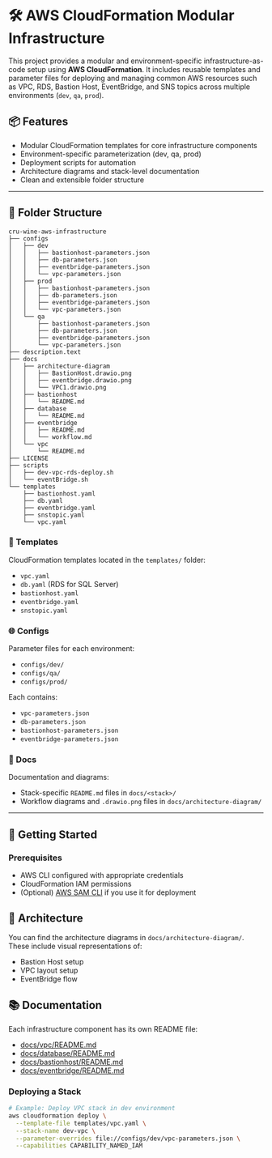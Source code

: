 # 🛠️ AWS CloudFormation Modular Infrastructure

This project provides a modular and environment-specific infrastructure-as-code setup using **AWS CloudFormation**. It includes reusable templates and parameter files for deploying and managing common AWS resources such as VPC, RDS, Bastion Host, EventBridge, and SNS topics across multiple environments (`dev`, `qa`, `prod`).

## 📦 Features

- Modular CloudFormation templates for core infrastructure components
- Environment-specific parameterization (dev, qa, prod)
- Deployment scripts for automation
- Architecture diagrams and stack-level documentation
- Clean and extensible folder structure

---

## 📁 Folder Structure

```
cru-wine-aws-infrastructure
├── configs
│   ├── dev
│   │   ├── bastionhost-parameters.json
│   │   ├── db-parameters.json
│   │   ├── eventbridge-parameters.json
│   │   └── vpc-parameters.json
│   ├── prod
│   │   ├── bastionhost-parameters.json
│   │   ├── db-parameters.json
│   │   ├── eventbridge-parameters.json
│   │   └── vpc-parameters.json
│   └── qa
│       ├── bastionhost-parameters.json
│       ├── db-parameters.json
│       ├── eventbridge-parameters.json
│       └── vpc-parameters.json
├── description.text
├── docs
│   ├── architecture-diagram
│   │   ├── BastionHost.drawio.png
│   │   ├── eventbridge.drawio.png
│   │   └── VPC1.drawio.png
│   ├── bastionhost
│   │   └── README.md
│   ├── database
│   │   └── README.md
│   ├── eventbridge
│   │   ├── README.md
│   │   └── workflow.md
│   └── vpc
│       └── README.md
├── LICENSE
├── scripts
│   ├── dev-vpc-rds-deploy.sh
│   └── eventBridge.sh
└── templates
    ├── bastionhost.yaml
    ├── db.yaml
    ├── eventbridge.yaml
    ├── snstopic.yaml
    └── vpc.yaml
```

### 🔧 Templates
CloudFormation templates located in the `templates/` folder:
- `vpc.yaml`
- `db.yaml` (RDS for SQL Server)
- `bastionhost.yaml`
- `eventbridge.yaml`
- `snstopic.yaml`

### 🌐 Configs
Parameter files for each environment:
- `configs/dev/`
- `configs/qa/`
- `configs/prod/`

Each contains:
- `vpc-parameters.json`
- `db-parameters.json`
- `bastionhost-parameters.json`
- `eventbridge-parameters.json`

### 📄 Docs
Documentation and diagrams:
- Stack-specific `README.md` files in `docs/<stack>/`
- Workflow diagrams and `.drawio.png` files in `docs/architecture-diagram/`

---

## 🚀 Getting Started

### Prerequisites
- AWS CLI configured with appropriate credentials
- CloudFormation IAM permissions
- (Optional) [AWS SAM CLI](https://docs.aws.amazon.com/serverless-application-model/latest/developerguide/serverless-sam-cli-install.html) if you use it for deployment

## 🧭 Architecture

You can find the architecture diagrams in `docs/architecture-diagram/`.  
These include visual representations of:

- Bastion Host setup  
- VPC layout setup
- EventBridge flow

## 📚 Documentation

Each infrastructure component has its own README file:

- [docs/vpc/README.md](docs/vpc/README.md)
- [docs/database/README.md](docs/database/README.md)
- [docs/bastionhost/README.md](docs/bastionhost/README.md)
- [docs/eventbridge/README.md](docs/eventbridge/README.md)


### Deploying a Stack

```bash
# Example: Deploy VPC stack in dev environment
aws cloudformation deploy \
  --template-file templates/vpc.yaml \
  --stack-name dev-vpc \
  --parameter-overrides file://configs/dev/vpc-parameters.json \
  --capabilities CAPABILITY_NAMED_IAM
